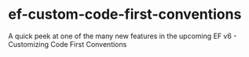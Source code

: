 ef-custom-code-first-conventions
================================

A quick peek at one of the many new features in the upcoming EF v6 - Customizing Code First Conventions
